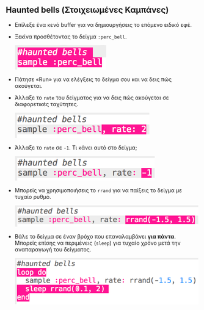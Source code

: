 ## Haunted bells (Στοιχειωμένες Καμπάνες)

+ Επίλεξε ένα κενό buffer για να δημιουργήσεις το επόμενο ειδικό εφέ.

+ Ξεκίνα προσθέτοντας το δείγμα `:perc_bell`.
    
    ![στιγμιότυπο οθόνης](images/effects-bells-sample.png)

+ Πάτησε «Run» για να ελέγξεις το δείγμα σου και να δεις πώς ακούγεται.

+ Άλλαξε το `rate` του δείγματος για να δεις πώς ακούγεται σε διαφορετικές ταχύτητες.
    
    ![στιγμιότυπο οθόνης](images/effects-bells-rate-high.png)

+ Άλλαξε το `rate` σε `-1`. Τι κάνει αυτό στο δείγμα;
    
    ![στιγμιότυπο οθόνης](images/effects-bells-rate-negative.png)

+ Μπορείς να χρησιμοποιήσεις το `rrand` για να παίξεις το δείγμα με τυχαίο ρυθμό.
    
    ![στιγμιότυπο οθόνης](images/effects-bells-rate-random.png)

+ Βάλε το δείγμα σε έναν βρόχο που επαναλαμβάνει **για πάντα**. Μπορείς επίσης να περιμένεις (`sleep`) για τυχαίο χρόνο μετά την αναπαραγωγή του δείγματος.
    
    ![στιγμιότυπο οθόνης](images/effects-bells-repeat-random.png)